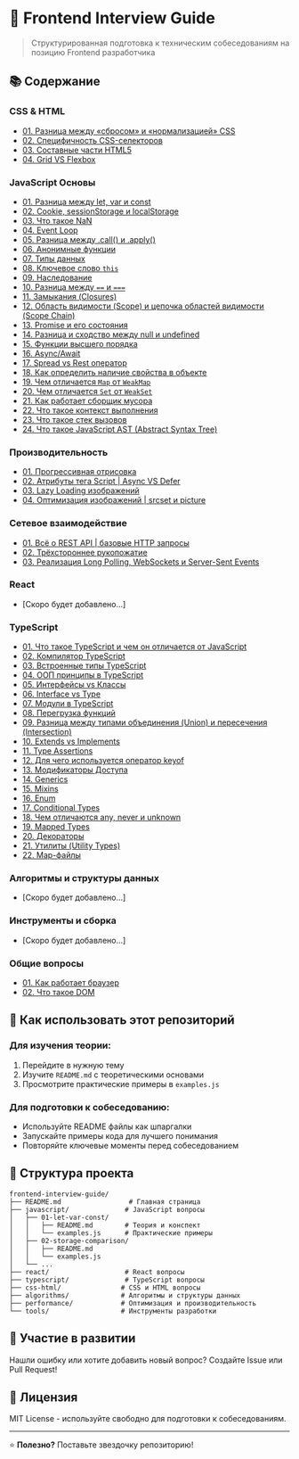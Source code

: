 # 🚀 Frontend Interview Guide

> Структурированная подготовка к техническим собеседованиям на позицию Frontend разработчика

## 📚 Содержание

### CSS & HTML
- [01. Разница между «сбросом» и «нормализацией» CSS](./css-html/01-reset-normalize/)
- [02. Специфичность CSS-селекторов](./css-html/02-css-specificity/)
- [03. Составные части HTML5](./css-html/03-html-web-platform/)
- [04. Grid VS Flexbox](./css-html/04-grid-vs-flexbox/)

### JavaScript Основы
- [01. Разница между let, var и const](./javascript/01-let-var-const/)
- [02. Cookie, sessionStorage и localStorage](./javascript/02-storage-comparison/)
- [03. Что такое NaN](./javascript/03-nan/)
- [04. Event Loop](./javascript/04-event-loop/)
- [05. Разница между .call() и .apply()](./javascript/05-call-apply/)
- [06. Анонимные функции](./javascript/06-anonymous-functions/)
- [07. Типы данных](./javascript/07-data-types/)
- [08. Ключевое слово `this`](./javascript/08-this-key-word/)
- [09. Наследование](./javascript/09-inheritance/)
- [10. Разница между `==` и `===`](./javascript/10-strict-loose-comparison/)
- [11. Замыкания (Closures)](./javascript/11-closures/)
- [12. Область видимости (Scope) и цепочка областей видимости (Scope Chain)](./javascript/12-scope-chain/)
- [13. Promise и его состояния](./javascript/13-promise/)
- [14. Разница и сходство между null и undefined](./javascript/14-null-undefined/)
- [15. Функции высшего порядка](./javascript/15-hof/)
- [16. Async/Await](./javascript/16-async-await/)
- [17. Spread vs Rest оператор](./javascript/17-spread-rest/)
- [18. Как определить наличие свойства в объекте](./javascript/18-has-own-property/)
- [19. Чем отличается `Map` от `WeakMap`](./javascript/19-map-vs-weakmap/)
- [20. Чем отличается `Set` от `WeakSet`](./javascript/20-set-vs-weakset/)
- [21. Как работает сборщик мусора](./javascript/21-garbage-collector/)
- [22. Что такое контекст выполнения](./javascript/22-execution-context/)
- [23. Что такое стек вызовов](./javascript/23-call-stack/)
- [24. Что такое JavaScript AST (Abstract Syntax Tree)](./javascript/24-ast/)

### Производительность
- [01. Прогрессивная отрисовка](./performance/01-progressive-rendering/)
- [02. Атрибуты тега Script | Async VS Defer](./performance/02-defer-vs-async/)
- [03. Lazy Loading изображений](./performance/03-lazy-loading-images/)
- [04. Оптимизация изображений | srcset и picture](./performance/04-responsive-images/)

### Сетевое взаимодействие
- [01. Всё о REST API | базовые HTTP запросы](./networking/01-rest-api/)
- [02. Трёхстороннее рукопожатие](./networking/02-tcp-handshake/)
- [03. Реализация Long Polling, WebSockets и Server-Sent Events](./networking/03-realtime/)

### React
- [Скоро будет добавлено...]

### TypeScript
- [01. Что такое TypeScript и чем он отличается от JavaScript](./typescript/01-typescript-basics/)
- [02. Компилятор TypeScript](./typescript/02-typescript-compiler/)
- [03. Встроенные типы TypeScript](./typescript/03-built-in-types/)
- [04. ООП принципы в TypeScript](./typescript/04-oop/)
- [05. Интерфейсы vs Классы](./typescript/05-interfaces-vs-classes/)
- [06. Interface vs Type](./typescript/06-interface-vs-type/)
- [07. Модули в TypeScript](./typescript/07-modules/)
- [08. Перегрузка функций](./typescript/08-function-overload/)
- [09. Разница между типами объединения (Union) и пересечения (Intersection)](./typescript/09-union-intersection/)
- [10. Extends vs Implements](./typescript/10-extends-vs-implements/)
- [11. Type Assertions](./typescript/11-type-assertions/)
- [12. Для чего используется оператор keyof](./typescript/12-keyof-operator/)
- [13. Модификаторы Доступа](./typescript/13-access-modifiers/)
- [14. Generics](./typescript/14-generics/)
- [15. Mixins](./typescript/15-mixins/)
- [16. Enum](./typescript/16-enum/)
- [17. Conditional Types](./typescript/17-conditional-types/)
- [18. Чем отличаются any, never и unknown](./typescript/18-any-never-unknown/)
- [19. Mapped Types](./typescript/19-mapped-types/)
- [20. Декораторы](./typescript/20-decorators/)
- [21. Утилиты (Utility Types)](./typescript/21-utilities/)
- [22. Map-файлы](./typescript/22-map-files/)

### Алгоритмы и структуры данных
- [Скоро будет добавлено...]

### Инструменты и сборка
- [Скоро будет добавлено...]

### Общие вопросы
- [01. Как работает браузер](./common-questions/01-browser-work/)
- [02. Что такое DOM](./common-questions/02-dom/)

## 🎯 Как использовать этот репозиторий

### Для изучения теории:
1. Перейдите в нужную тему
2. Изучите `README.md` с теоретическими основами
3. Просмотрите практические примеры в `examples.js`

### Для подготовки к собеседованию:
- Используйте README файлы как шпаргалки
- Запускайте примеры кода для лучшего понимания
- Повторяйте ключевые моменты перед собеседованием

## 📁 Структура проекта

```
frontend-interview-guide/
├── README.md                 # Главная страница
├── javascript/              # JavaScript вопросы
│   ├── 01-let-var-const/
│   │   ├── README.md        # Теория и конспект
│   │   └── examples.js      # Практические примеры
│   ├── 02-storage-comparison/
│   │   ├── README.md
│   │   └── examples.js
│   └── ...
├── react/                   # React вопросы
├── typescript/              # TypeScript вопросы
├── css-html/               # CSS и HTML вопросы
├── algorithms/             # Алгоритмы и структуры данных
├── performance/            # Оптимизация и производительность
└── tools/                  # Инструменты разработки
```

## 🤝 Участие в развитии

Нашли ошибку или хотите добавить новый вопрос? Создайте Issue или Pull Request!

## 📝 Лицензия

MIT License - используйте свободно для подготовки к собеседованиям.

---

⭐ **Полезно?** Поставьте звездочку репозиторию!